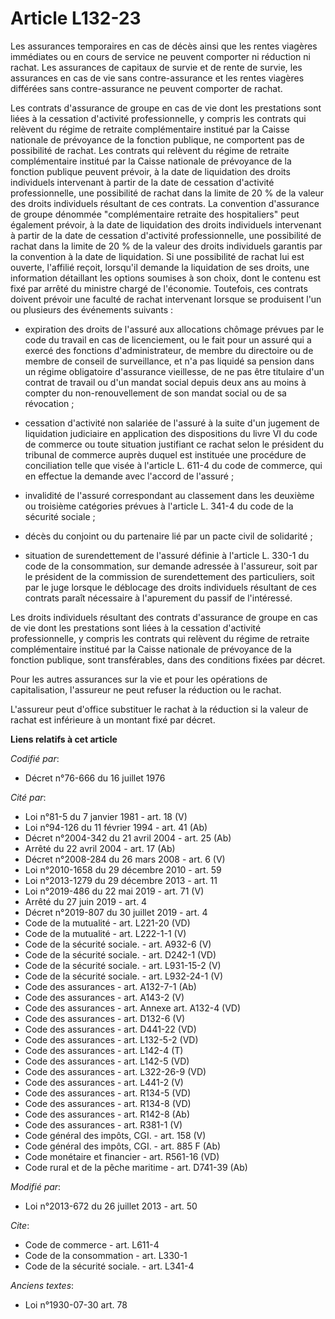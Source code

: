 # Article L132-23

Les assurances temporaires en cas de décès ainsi que les rentes viagères immédiates ou en cours de service ne peuvent
comporter ni réduction ni rachat. Les assurances de capitaux de survie et de rente de survie, les assurances en cas de vie
sans contre-assurance et les rentes viagères différées sans contre-assurance ne peuvent comporter de rachat. 

Les contrats d'assurance de groupe en cas de vie dont les prestations sont liées à la cessation d'activité professionnelle, y
compris les contrats qui relèvent du régime de retraite complémentaire institué par la Caisse nationale de prévoyance de la
fonction publique, ne comportent pas de possibilité de rachat. Les contrats qui relèvent du régime de retraite complémentaire
institué par la Caisse nationale de prévoyance de la fonction publique peuvent prévoir, à la date de liquidation des droits
individuels intervenant à partir de la date de cessation d'activité professionnelle, une possibilité de rachat dans la limite
de 20 % de la valeur des droits individuels résultant de ces contrats. La convention d'assurance de groupe dénommée
"complémentaire retraite des hospitaliers" peut également prévoir, à la date de liquidation des droits individuels
intervenant à partir de la date de cessation d'activité professionnelle, une possibilité de rachat dans la limite de 20 % de
la valeur des droits individuels garantis par la convention à la date de liquidation. Si une possibilité de rachat lui est
ouverte, l'affilié reçoit, lorsqu'il demande la liquidation de ses droits, une information détaillant les options soumises à
son choix, dont le contenu est fixé par arrêté du ministre chargé de l'économie. Toutefois, ces contrats doivent prévoir une
faculté de rachat intervenant lorsque se produisent l'un ou plusieurs des événements suivants :

- expiration des droits de l'assuré aux allocations chômage prévues par le code du travail en cas de licenciement, ou le fait
pour un assuré qui a exercé des fonctions d'administrateur, de membre du directoire ou de membre de conseil de surveillance,
et n'a pas liquidé sa pension dans un régime obligatoire d'assurance vieillesse, de ne pas être titulaire d'un contrat de
travail ou d'un mandat social depuis deux ans au moins à compter du non-renouvellement de son mandat social ou de sa
révocation ;

- cessation d'activité non salariée de l'assuré à la suite d'un jugement de liquidation judiciaire en application des
dispositions du livre VI du code de commerce ou toute situation justifiant ce rachat selon le président du tribunal de
commerce auprès duquel est instituée une procédure de conciliation telle que visée à l'article L. 611-4 du code de commerce,
qui en effectue la demande avec l'accord de l'assuré ;

- invalidité de l'assuré correspondant au classement dans les deuxième ou troisième catégories prévues à l'article L. 341-4
du code de la sécurité sociale ;

- décès du conjoint ou du partenaire lié par un pacte civil de solidarité ;

- situation de surendettement de l'assuré définie à l'article L. 330-1 du code de la consommation, sur demande adressée à
l'assureur, soit par le président de la commission de surendettement des particuliers, soit par le juge lorsque le déblocage
des droits individuels résultant de ces contrats paraît nécessaire à l'apurement du passif de l'intéressé. 

Les droits individuels résultant des contrats d'assurance de groupe en cas de vie dont les prestations sont liées à la
cessation d'activité professionnelle, y compris les contrats qui relèvent du régime de retraite complémentaire institué par
la Caisse nationale de prévoyance de la fonction publique, sont transférables, dans des conditions fixées par décret. 

Pour les autres assurances sur la vie et pour les opérations de capitalisation, l'assureur ne peut refuser la réduction ou le
rachat. 

L'assureur peut d'office substituer le rachat à la réduction si la valeur de rachat est inférieure à un montant fixé par
décret.

**Liens relatifs à cet article**

_Codifié par_:

  - Décret n°76-666 du 16 juillet 1976

_Cité par_:

  - Loi n°81-5 du 7 janvier 1981 - art. 18 (V)
  - Loi n°94-126 du 11 février 1994 - art. 41 (Ab)
  - Décret n°2004-342 du 21 avril 2004 - art. 25 (Ab)
  - Arrêté du 22 avril 2004 - art. 17 (Ab)
  - Décret n°2008-284 du 26 mars 2008 - art. 6 (V)
  - Loi n°2010-1658 du 29 décembre 2010 - art. 59
  - Loi n°2013-1279 du 29 décembre 2013 - art. 11
  - Loi n°2019-486 du 22 mai 2019 - art. 71 (V)
  - Arrêté du 27 juin 2019 - art. 4
  - Décret n°2019-807 du 30 juillet 2019 - art. 4
  - Code de la mutualité - art. L221-20 (VD)
  - Code de la mutualité - art. L222-1-1 (V)
  - Code de la sécurité sociale. - art. A932-6 (V)
  - Code de la sécurité sociale. - art. D242-1 (VD)
  - Code de la sécurité sociale. - art. L931-15-2 (V)
  - Code de la sécurité sociale. - art. L932-24-1 (V)
  - Code des assurances - art. A132-7-1 (Ab)
  - Code des assurances - art. A143-2 (V)
  - Code des assurances - art. Annexe art. A132-4 (VD)
  - Code des assurances - art. D132-6 (V)
  - Code des assurances - art. D441-22 (VD)
  - Code des assurances - art. L132-5-2 (VD)
  - Code des assurances - art. L142-4 (T)
  - Code des assurances - art. L142-5 (VD)
  - Code des assurances - art. L322-26-9 (VD)
  - Code des assurances - art. L441-2 (V)
  - Code des assurances - art. R134-5 (VD)
  - Code des assurances - art. R134-8 (VD)
  - Code des assurances - art. R142-8 (Ab)
  - Code des assurances - art. R381-1 (V)
  - Code général des impôts, CGI. - art. 158 (V)
  - Code général des impôts, CGI. - art. 885 F (Ab)
  - Code monétaire et financier - art. R561-16 (VD)
  - Code rural et de la pêche maritime - art. D741-39 (Ab)

_Modifié par_:

  - Loi n°2013-672 du 26 juillet 2013 - art. 50

_Cite_:

  - Code de commerce - art. L611-4
  - Code de la consommation - art. L330-1
  - Code de la sécurité sociale. - art. L341-4

_Anciens textes_:

  - Loi n°1930-07-30 art. 78
